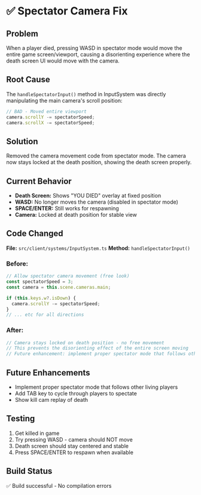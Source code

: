 # ✅ Spectator Camera Fix

## Problem
When a player died, pressing WASD in spectator mode would move the entire game screen/viewport, causing a disorienting experience where the death screen UI would move with the camera.

## Root Cause
The `handleSpectatorInput()` method in InputSystem was directly manipulating the main camera's scroll position:
```typescript
// BAD - Moved entire viewport
camera.scrollY -= spectatorSpeed;
camera.scrollX -= spectatorSpeed;
```

## Solution
Removed the camera movement code from spectator mode. The camera now stays locked at the death position, showing the death screen properly.

## Current Behavior
- **Death Screen:** Shows "YOU DIED" overlay at fixed position
- **WASD:** No longer moves the camera (disabled in spectator mode)
- **SPACE/ENTER:** Still works for respawning
- **Camera:** Locked at death position for stable view

## Code Changed
**File:** `src/client/systems/InputSystem.ts`
**Method:** `handleSpectatorInput()`

### Before:
```typescript
// Allow spectator camera movement (free look)
const spectatorSpeed = 3;
const camera = this.scene.cameras.main;

if (this.keys.w?.isDown) {
  camera.scrollY -= spectatorSpeed;
}
// ... etc for all directions
```

### After:
```typescript
// Camera stays locked on death position - no free movement
// This prevents the disorienting effect of the entire screen moving
// Future enhancement: implement proper spectator mode that follows other players
```

## Future Enhancements
- Implement proper spectator mode that follows other living players
- Add TAB key to cycle through players to spectate
- Show kill cam replay of death

## Testing
1. Get killed in game
2. Try pressing WASD - camera should NOT move
3. Death screen should stay centered and stable
4. Press SPACE/ENTER to respawn when available

## Build Status
✅ Build successful - No compilation errors
